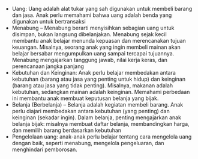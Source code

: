 - Uang: Uang adalah alat tukar yang sah digunakan untuk membeli barang dan jasa. Anak perlu memahami bahwa uang adalah benda yang digunakan untuk bertransaksi
- Menabung – Menabung berarti menyisihkan sebagian uang untuk disimpan, bukan langsung dibelanjakan. Menabung sejak kecil membantu anak belajar menunda kepuasan dan merencanakan tujuan keuangan. Misalnya, seorang anak yang ingin membeli mainan akan belajar bersabar mengumpulkan uang sampai tercapai tujuannya. Menabung mengajarkan tanggung jawab, nilai kerja keras, dan perencanaan jangka panjang
- Kebutuhan dan Keinginan: Anak perlu belajar membedakan antara kebutuhan (barang atau jasa yang penting untuk hidup) dan keinginan (barang atau jasa yang tidak penting). Misalnya, makanan adalah kebutuhan, sedangkan mainan adalah keinginan. Memahami perbedaan ini membantu anak membuat keputusan belanja yang bijak.
- Belanja (Berbelanja) – Belanja adalah kegiatan membeli barang. Anak perlu diajari membedakan antara kebutuhan (yang penting) dan keinginan (sekadar ingin). Dalam belanja, penting mengajarkan anak belanja bijak: misalnya membuat daftar belanja, membandingkan harga, dan memilih barang berdasarkan kebutuhan
- Pengelolaan uang: anak-anak perlu belajar tentang cara mengelola uang dengan baik, seperti menabung, mengelola pengeluaran, dan menghindari pemborosan.